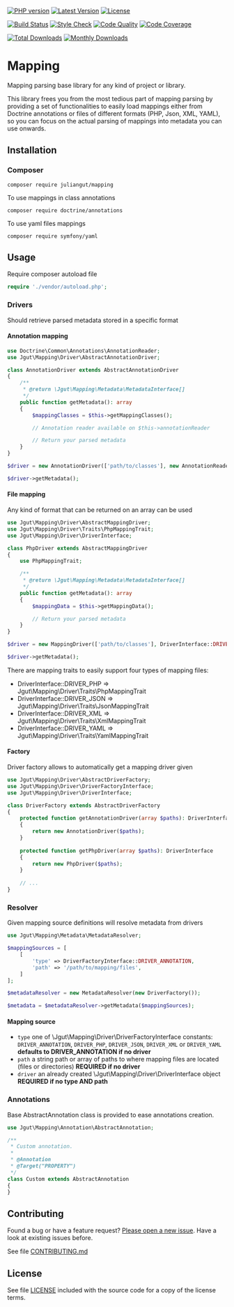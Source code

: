 [![PHP version](https://img.shields.io/badge/PHP-%3E%3D7-8892BF.svg?style=flat-square)](http://php.net)
[![Latest Version](https://img.shields.io/packagist/v/juliangut/mapping.svg?style=flat-square)](https://packagist.org/packages/juliangut/mapping)
[![License](https://img.shields.io/github/license/juliangut/mapping.svg?style=flat-square)](https://github.com/juliangut/mapping/blob/master/LICENSE)

[![Build Status](https://img.shields.io/travis/juliangut/mapping.svg?style=flat-square)](https://travis-ci.org/juliangut/mapping)
[![Style Check](https://styleci.io/repos/107862050/shield)](https://styleci.io/repos/107862050)
[![Code Quality](https://img.shields.io/scrutinizer/g/juliangut/mapping.svg?style=flat-square)](https://scrutinizer-ci.com/g/juliangut/mapping)
[![Code Coverage](https://img.shields.io/coveralls/juliangut/mapping.svg?style=flat-square)](https://coveralls.io/github/juliangut/mapping)

[![Total Downloads](https://img.shields.io/packagist/dt/juliangut/mapping.svg?style=flat-square)](https://packagist.org/packages/juliangut/mapping/stats)
[![Monthly Downloads](https://img.shields.io/packagist/dm/juliangut/mapping.svg?style=flat-square)](https://packagist.org/packages/juliangut/mapping/stats)

# Mapping

Mapping parsing base library for any kind of project or library.

This library frees you from the most tedious part of mapping parsing by providing a set of functionalities to easily load mappings either from Doctrine annotations or files of different formats (PHP, Json, XML, YAML), so you can focus on the actual parsing of mappings into metadata you can use onwards.

## Installation

### Composer

```
composer require juliangut/mapping
```

To use mappings in class annotations

```
composer require doctrine/annotations
```

To use yaml files mappings

```
composer require symfony/yaml
```

## Usage

Require composer autoload file

```php
require './vendor/autoload.php';
```

### Drivers

Should retrieve parsed metadata stored in a specific format 

#### Annotation mapping

```php
use Doctrine\Common\Annotations\AnnotationReader;
use Jgut\Mapping\Driver\AbstractAnnotationDriver;

class AnnotationDriver extends AbstractAnnotationDriver
{
    /**
     * @return \Jgut\Mapping\Metadata\MetadataInterface[]
     */
    public function getMetadata(): array
    {
        $mappingClasses = $this->getMappingClasses();

        // Annotation reader available on $this->annotationReader

        // Return your parsed metadata
    }
}

$driver = new AnnotationDriver(['path/to/classes'], new AnnotationReader());

$driver->getMetadata();
```

#### File mapping

Any kind of format that can be returned on an array can be used

```php
use Jgut\Mapping\Driver\AbstractMappingDriver;
use Jgut\Mapping\Driver\Traits\PhpMappingTrait;
use Jgut\Mapping\Driver\DriverInterface;

class PhpDriver extends AbstractMappingDriver
{
    use PhpMappingTrait;

    /**
     * @return \Jgut\Mapping\Metadata\MetadataInterface[]
     */
    public function getMetadata(): array
    {
        $mappingData = $this->getMappingData();

        // Return your parsed metadata
    }
}

$driver = new MappingDriver(['path/to/classes'], DriverInterface::DRIVER_PHP);

$driver->getMetadata();
```

There are mapping traits to easily support four types of mapping files:

* DriverInterface::DRIVER_PHP => Jgut\Mapping\Driver\Traits\PhpMappingTrait
* DriverInterface::DRIVER_JSON => Jgut\Mapping\Driver\Traits\JsonMappingTrait
* DriverInterface::DRIVER_XML => Jgut\Mapping\Driver\Traits\XmlMappingTrait
* DriverInterface::DRIVER_YAML => Jgut\Mapping\Driver\Traits\YamlMappingTrait

#### Factory

Driver factory allows to automatically get a mapping driver given 

```php
use Jgut\Mapping\Driver\AbstractDriverFactory;
use Jgut\Mapping\Driver\DriverFactoryInterface;
use Jgut\Mapping\Driver\DriverInterface;

class DriverFactory extends AbstractDriverFactory
{
    protected function getAnnotationDriver(array $paths): DriverInterface
    {
        return new AnnotationDriver($paths);
    }
    
    protected function getPhpDriver(array $paths): DriverInterface
    {
        return new PhpDriver($paths);
    }
    
    // ...
}
```

### Resolver

Given mapping source definitions will resolve metadata from drivers

```php
use Jgut\Mapping\Metadata\MetadataResolver;

$mappingSources = [
    [
        'type' => DriverFactoryInterface::DRIVER_ANNOTATION,
        'path' => '/path/to/mapping/files',
    ]
];

$metadataResolver = new MetadataResolver(new DriverFactory());

$metadata = $metadataResolver->getMetadata($mappingSources);
```

#### Mapping source

* `type` one of \Jgut\Mapping\Driver\DriverFactoryInterface constants: `DRIVER_ANNOTATION`, `DRIVER_PHP`, `DRIVER_JSON`, `DRIVER_XML` or `DRIVER_YAML` **defaults to DRIVER_ANNOTATION if no driver**
* `path` a string path or array of paths to where mapping files are located (files or directories) **REQUIRED if no driver**
* `driver` an already created \Jgut\Mapping\Driver\DriverInterface object **REQUIRED if no type AND path**

### Annotations

Base AbstractAnnotation class is provided to ease annotations creation.

```php
use Jgut\Mapping\Annotation\AbstractAnnotation;

/**
 * Custom annotation.
 *
 * @Annotation
 * @Target("PROPERTY")
 */
class Custom extends AbstractAnnotation
{
}
```

## Contributing

Found a bug or have a feature request? [Please open a new issue](https://github.com/juliangut/mapping/issues). Have a look at existing issues before.

See file [CONTRIBUTING.md](https://github.com/juliangut/mapping/blob/master/CONTRIBUTING.md)

## License

See file [LICENSE](https://github.com/juliangut/mapping/blob/master/LICENSE) included with the source code for a copy of the license terms.
